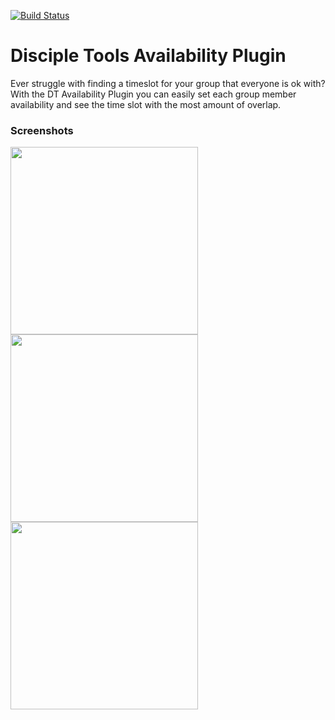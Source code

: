 [![Build Status](https://travis-ci.com/DiscipleTools/disciple-tools-availability-plugin-template.svg?branch=master)](https://travis-ci.com/DiscipleTools/disciple-tools-availability-plugin-template)

# Disciple Tools Availability Plugin
Ever struggle with finding a timeslot for your group that everyone is ok with? With the DT Availability Plugin you can easily set each group member availability and see the time slot with the most amount of overlap.


### Screenshots
<img src="https://i.imgur.com/skiRpfe.png" width="300">
<img src="https://i.imgur.com/Wy9rPyv.png" width="300">
<img src="https://i.imgur.com/22KMWP4.png" width="300">